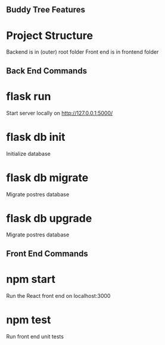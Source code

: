 ## Buddy Tree Features

# Project Structure

Backend is in (outer) root folder
Front end is in frontend folder

## Back End Commands

# flask run

Start server locally on http://127.0.0.1:5000/

# flask db init

Initialize database

# flask db migrate

Migrate postres database

# flask db upgrade

Migrate postres database

## Front End Commands

# npm start

Run the React front end on localhost:3000

# npm test

Run front end unit tests
